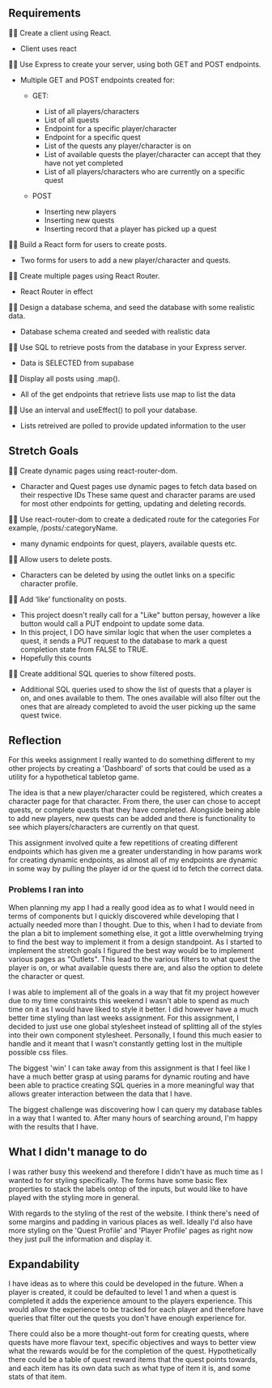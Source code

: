 ## Requirements

🎯✅ Create a client using React.

- Client uses react

🎯✅ Use Express to create your server, using both GET and POST endpoints.

- Multiple GET and POST endpoints created for:

  - GET:

    - List of all players/characters
    - List of all quests
    - Endpoint for a specific player/character
    - Endpoint for a specific quest
    - List of the quests any player/character is on
    - List of available quests the player/character can accept that they have not yet completed
    - List of all players/characters who are currently on a specific quest

  - POST
    - Inserting new players
    - Inserting new quests
    - Inserting record that a player has picked up a quest

🎯✅ Build a React form for users to create posts.

- Two forms for users to add a new player/character and quests.

🎯✅ Create multiple pages using React Router.

- React Router in effect

🎯✅ Design a database schema, and seed the database with some realistic data.

- Database schema created and seeded with realistic data

🎯✅ Use SQL to retrieve posts from the database in your Express server.

- Data is SELECTED from supabase

🎯✅ Display all posts using .map().

- All of the get endpoints that retrieve lists use map to list the data

🎯✅ Use an interval and useEffect() to poll your database.

- Lists retreived are polled to provide updated information to the user

## Stretch Goals

🏹✅ Create dynamic pages using react-router-dom.

- Character and Quest pages use dynamic pages to fetch data based on their respective IDs These same quest and character params are used for most other endpoints for getting, updating and deleting records.

🏹✅ Use react-router-dom to create a dedicated route for the categories
For example, /posts/:categoryName.

- many dynamic endpoints for quest, players, available quests etc.

🏹✅ Allow users to delete posts.

- Characters can be deleted by using the outlet links on a specific character profile.

🏹✅ Add ‘like’ functionality on posts.

- This project doesn't really call for a "Like" button persay, however a like button would call a PUT endpoint to update some data.
- In this project, I DO have similar logic that when the user completes a quest, it sends a PUT request to the database to mark a quest completion state from FALSE to TRUE.
- Hopefully this counts

🏹✅ Create additional SQL queries to show filtered posts.

- Additional SQL queries used to show the list of quests that a player is on, and ones available to them. The ones available will also filter out the ones that are already completed to avoid the user picking up the same quest twice.

## Reflection

For this weeks assignment I really wanted to do something different to my other projects by creating a 'Dashboard' of sorts that could be used as a utility for a hypothetical tabletop game.

The idea is that a new player/character could be registered, which creates a character page for that character. From there, the user can chose to accept quests, or complete quests that they have completed. Alongside being able to add new players, new quests can be added and there is functionality to see which players/characters are currently on that quest.

This assignment involved quite a few repetitions of creating different endpoints which has given me a greater understanding in how params work for creating dynamic endpoints, as almost all of my endpoints are dynamic in some way by pulling the player id or the quest id to fetch the correct data.

### Problems I ran into

When planning my app I had a really good idea as to what I would need in terms of components but I quickly discovered while developing that I actually needed more than I thought. Due to this, when I had to deviate from the plan a bit to implement something else, it got a little overwhelming trying to find the best way to implement it from a design standpoint. As I started to implement the stretch goals I figured the best way would be to implement various pages as "Outlets". This lead to the various filters to what quest the player is on, or what available quests there are, and also the option to delete the character or quest.

I was able to implement all of the goals in a way that fit my project however due to my time constraints this weekend I wasn't able to spend as much time on it as I would have liked to style it better. I did however have a much better time styling than last weeks assignment. For this assignment, I decided to just use one global stylesheet instead of splitting all of the styles into their own component stylesheet. Personally, I found this much easier to handle and it meant that I wasn't constantly getting lost in the multiple possible css files.

The biggest 'win' I can take away from this assignment is that I feel like I have a much better grasp at using params for dynamic routing and have been able to practice creating SQL queries in a more meaningful way that allows greater interaction between the data that I have.

The biggest challenge was discovering how I can query my database tables in a way that I wanted to. After many hours of searching around, I'm happy with the results that I have.

## What I didn't manage to do

I was rather busy this weekend and therefore I didn't have as much time as I wanted to for styling specifically. The forms have some basic flex properties to stack the labels ontop of the inputs, but would like to have played with the styling more in general.

With regards to the styling of the rest of the website. I think there's need of some margins and padding in various places as well. Ideally I'd also have more styling on the 'Quest Profile' and 'Player Profile' pages as right now they just pull the information and display it.

## Expandability

I have ideas as to where this could be developed in the future. When a player is created, it could be defaulted to level 1 and when a quest is completed it adds the experience amount to the players experience. This would allow the experience to be tracked for each player and therefore have queries that filter out the quests you don't have enough experience for.

There could also be a more thought-out form for creating quests, where quests have more flavour text, specific objectives and ways to better view what the rewards would be for the completion of the quest. Hypothetically there could be a table of quest reward items that the quest points towards, and each item has its own data such as what type of item it is, and some stats of that item.
